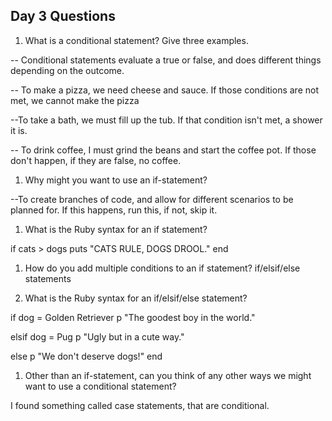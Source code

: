 ## Day 3 Questions

1. What is a conditional statement? Give three examples.

-- Conditional statements evaluate a true or false, and does different things depending on the outcome.

-- To make a pizza, we need cheese and sauce. If those conditions are not met, we cannot make the pizza

--To take a bath, we must fill up the tub. If that condition isn't met, a shower it is.

-- To drink coffee, I must grind the beans and start the coffee pot. If those don't happen, if they are false, no coffee.

1. Why might you want to use an if-statement?

--To create branches of code, and allow for different scenarios to be planned for. If this happens, run this, if not, skip it.

1. What is the Ruby syntax for an if statement?

if cats > dogs
  puts "CATS RULE, DOGS DROOL."
end

1. How do you add multiple conditions to an if statement?
if/elsif/else statements

1. What is the Ruby syntax for an if/elsif/else statement?

if dog = Golden Retriever
  p "The goodest boy in the world."

elsif dog = Pug
  p "Ugly but in a cute way."

else
  p "We don't deserve dogs!"
end
1. Other than an if-statement, can you think of any other ways we might want to use a conditional statement?

I found something called case statements, that are conditional. 
